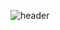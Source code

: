 ![header](https://capsule-render.vercel.app/api?type=waving&color=gradient&height=300&section=header&text=sumin&fontSize=90)

